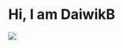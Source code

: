 <h1>Hi, I am DaiwikB</h1>
  
  <p><img src="https://github-readme-stats.vercel.app/api?username=DaiwikB&show_icons=true&theme=dark&icon_color=eee"> </p>
<!---
DaiwikB/DaiwikB is a ✨ special ✨ repository because its `README.md` (this file) appears on your GitHub profile.
You can click the Preview link to take a look at your changes.
--->
